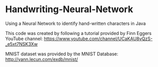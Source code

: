# Handwriting-Neural-Network
Using a Neural Network to identify hand-written characters in Java

This code was created by following a tutorial provided by Finn Eggers YouTube channel: https://www.youtube.com/channel/UCaKAU8vQzS-_e5xt7NSK3Xw

MNIST dataset was provided by the MNIST Database: http://yann.lecun.com/exdb/mnist/
